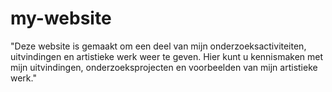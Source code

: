 # my-website
"Deze website is gemaakt om een deel van mijn onderzoeksactiviteiten, uitvindingen en artistieke werk weer te geven. Hier kunt u kennismaken met mijn uitvindingen, onderzoeksprojecten en voorbeelden van mijn artistieke werk."
